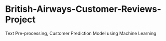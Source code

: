 # British-Airways-Customer-Reviews-Project
Text Pre-processing, Customer Prediction Model using Machine Learning
